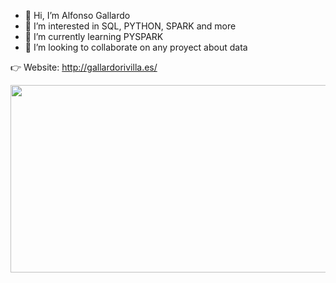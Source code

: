 - 👋 Hi, I’m Alfonso Gallardo
- 👀 I’m interested in SQL, PYTHON, SPARK and more
- 🌱 I’m currently learning PYSPARK
- 💞️ I’m looking to collaborate on any proyect about data

👉 Website: http://gallardorivilla.es/
<!---
gallardo-rivilla/gallardo-rivilla is a ✨ special ✨ repository because its `README.md` (this file) appears on your GitHub profile.
You can click the Preview link to take a look at your changes.
--->

<div align="center">
  <img src="https://media.giphy.com/media/dWesBcTLavkZuG35MI/giphy.gif" width="600" height="300"/>
</div>
